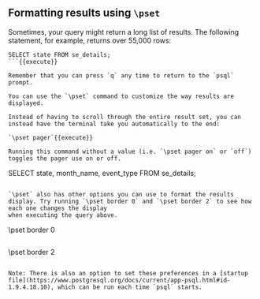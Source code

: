## Formatting results using `\pset`

Sometimes, your query might return a long list of results. The following statement, for example, returns over 55,000 rows:

```
SELECT state FROM se_details;
```{{execute}}

Remember that you can press `q` any time to return to the `psql` prompt.

You can use the `\pset` command to customize the way results are displayed. 

Instead of having to scroll through the entire result set, you can instead have the terminal take you automatically to the end:

`\pset pager`{{execute}}

Running this command without a value (i.e. `\pset pager on` or `off`) toggles the pager use on or off.

```
SELECT  state,
        month_name,
        event_type
FROM se_details;
```{{execute}}

`\pset` also has other options you can use to format the results display. Try running `\pset border 0` and `\pset border 2` to see how each one changes the display
when executing the query above.

```
\pset border 0
```{{execute}}

```
\pset border 2
```{{execute}}

Note: There is also an option to set these preferences in a [startup file](https://www.postgresql.org/docs/current/app-psql.html#id-1.9.4.18.10), which can be run each time `psql` starts.
